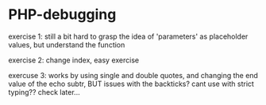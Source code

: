 # PHP-debugging

exercise 1: still a bit hard to grasp the idea of 'parameters' as placeholder values, but understand the function

exercise 2: change index, easy exercise 

exercuse 3: works by using single and double quotes, and changing the end value of the echo subtr, BUT 
issues with the backticks? cant use with strict typing?? check later...